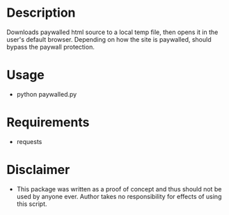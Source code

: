# Description
Downloads paywalled html source to a local temp file, then opens it in the user's default browser. Depending on how the site is paywalled, should bypass the paywall protection.

# Usage
* python paywalled.py <url>

# Requirements
* requests

# Disclaimer
* This package was written as a proof of concept and thus should not be used by anyone ever. Author takes no responsibility for effects of using this script.